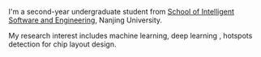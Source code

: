 I'm a second-year undergraduate student from [School of Intelligent Software and Engineering](https://ise.nju.edu.cn), Nanjing University.

My research interest includes machine learning, deep learning , hotspots detection for chip layout design.
